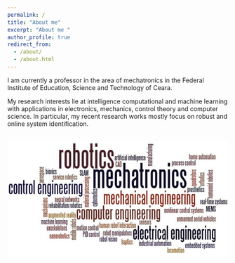 ```yaml
---
permalink: /
title: "About me"
excerpt: "About me "
author_profile: true
redirect_from: 
  - /about/
  - /about.html
---
```


I am currently a professor in the area of mechatronics in the Federal Institute of Education, Science and Technology of Ceara.

My research interests lie at intelligence computational and machine learning with applications in electronics, mechanics, control theory and computer science. In particular, my recent research works mostly focus on robust and online system identification.

<br/><img src='/images/research.jpg'>
